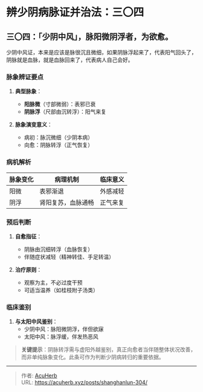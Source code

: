 # 辨少阴病脉证并治法：三〇四


## 三〇四：「少阴中风」，脉阳微阴浮者，为欲愈。

<!--more-->

少阴中风证，本来是应该是脉很沉且微细，如果阴脉浮起来了，代表阳气回头了，阴脉就是血脉，就是血脉回来了，代表病人自己会好。

### **脉象辨证要点**
1. **典型脉象**：
   - **阳脉微**（寸部微弱）：表邪已衰
   - **阴脉浮**（尺部由沉转浮）：阳气来复

2. **脉象演变意义**：
   - 病初：脉沉微细（少阴本病）
   - 向愈：阴脉转浮（正气恢复）

### **病机解析**
| **脉象变化** | **病理机制** | **临床意义** |
|--------------|--------------|--------------|
| 阳微 | 表邪渐退 | 外感减轻 |
| 阴浮 | 肾阳复苏，血脉通畅 | 正气来复 |

### **预后判断**
1. **自愈指征**：
   - 阴脉由沉细转浮（血脉恢复）
   - 伴随症状减轻（精神转佳、手足转温）

2. **治疗原则**：
   - 观察为主，不必过度干预
   - 可适当温养（如桂枝附子汤类）

### **临床鉴别**
1. **与太阳中风鉴别**：
   - 少阴中风：脉阳微阴浮，伴但欲寐
   - 太阳中风：脉浮缓，伴发热恶风

> **关键提示**：阴脉转浮需与虚阳外越鉴别，真正向愈者当伴随整体状况改善，而非单纯脉象变化。此条可作为判断少阴病转归的重要依据。

---

> 作者: [AcuHerb](https://acuherb.xyz)  
> URL: https://acuherb.xyz/posts/shanghanlun-304/  

